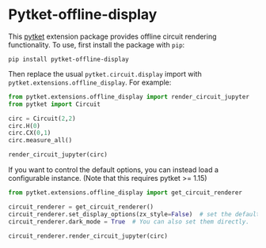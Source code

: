 # Pytket-offline-display

This [pytket](https://github.com/CQCL/pytket) extension package provides offline circuit rendering functionality.
To use, first install the package with `pip`:

```shell
pip install pytket-offline-display
```

Then replace the usual `pytket.circuit.display` import with `pytket.extensions.offline_display`. For example:

```python
from pytket.extensions.offline_display import render_circuit_jupyter
from pytket import Circuit

circ = Circuit(2,2)
circ.H(0)
circ.CX(0,1)
circ.measure_all()

render_circuit_jupyter(circ)
```

If you want to control the default options, you can instead load a configurable instance.
(Note that this requires pytket >= 1.15)
```python
from pytket.extensions.offline_display import get_circuit_renderer

circuit_renderer = get_circuit_renderer()
circuit_renderer.set_display_options(zx_style=False)  # set the default options.
circuit_renderer.dark_mode = True  # You can also set them directly.

circuit_renderer.render_circuit_jupyter(circ)
```
